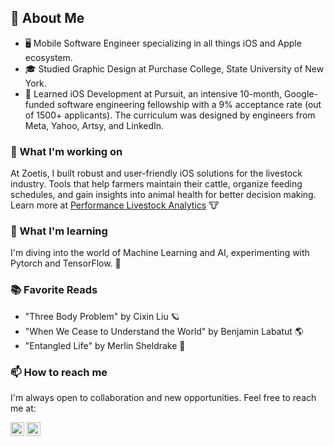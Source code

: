 ## 📖 About Me

- 🖥 Mobile Software Engineer specializing in all things iOS and Apple ecosystem.
- 🎓 Studied Graphic Design at Purchase College, State University of New York.
- 🚀 Learned iOS Development at Pursuit, an intensive 10-month, Google-funded software engineering fellowship with a 9% acceptance rate (out of 1500+ applicants). The curriculum was designed by engineers from Meta, Yahoo, Artsy, and LinkedIn.

### 🔭 What I'm working on

At Zoetis, I built robust and user-friendly iOS solutions for the livestock industry. Tools that help farmers maintain their cattle, organize feeding schedules, and gain insights into animal health for better decision making. Learn more at [Performance Livestock Analytics](https://performancelivestockanalytics.com) 🐮

### 🌱 What I'm learning 

I'm diving into the world of Machine Learning and AI, experimenting with Pytorch and TensorFlow. 🐍

### 📚 Favorite Reads

- "Three Body Problem" by Cixin Liu 🪐
- "When We Cease to Understand the World" by Benjamin Labatut 🌎
- "Entangled Life" by Merlin Sheldrake 🍄

### 📫 How to reach me

I'm always open to collaboration and new opportunities. Feel free to reach me at: 

<a href="mailto:samuelaroman@gmail.com"><img src="https://img.icons8.com/fluent/48/000000/mail.png" width="22px"></a> <a href="https://www.linkedin.com/in/samuelroman/"><img src="https://img.icons8.com/color/48/000000/linkedin.png" width="22px"></a>


